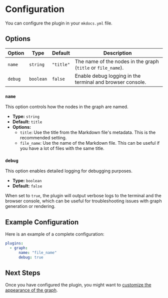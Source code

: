 # Configuration

You can configure the plugin in your `mkdocs.yml` file.

## Options

| Option       | Type     | Default     | Description                                               |
|--------------|----------|-------------|-----------------------------------------------------------|
| `name`       | `string` | `"title"`   | The name of the nodes in the graph (`title` or `file_name`). |
| `debug`      | `boolean`| `false`     | Enable debug logging in the terminal and browser console. |

### `name`

This option controls how the nodes in the graph are named.

- **Type:** `string`
- **Default:** `title`
- **Options:**
    - `title`: Use the title from the Markdown file's metadata. This is the recommended setting.
    - `file_name`: Use the name of the Markdown file. This can be useful if you have a lot of files with the same title.

### `debug`

This option enables detailed logging for debugging purposes.

- **Type:** `boolean`
- **Default:** `false`

When set to `true`, the plugin will output verbose logs to the terminal and the browser console, which can be useful for troubleshooting issues with graph generation or rendering.

## Example Configuration

Here is an example of a complete configuration:

```yaml
plugins:
  - graph:
      name: "file_name"
      debug: true
```

## Next Steps

Once you have configured the plugin, you might want to [customize the appearance of the graph](../how-to/customization.md).
